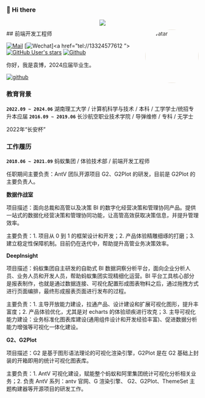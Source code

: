 ### 👋 Hi there

<div align="center">
<img src="https://readme-typing-svg.herokuapp.com/?lines=欢迎大佬来看我;大四狗找工作找麻了&font=Roboto" />
<img src="https://camo.githubusercontent.com/82291b0fe831bfc6781e07fc5090cbd0a8b912bb8b8d4fec0696c881834f81ac/68747470733a2f2f70726f626f742e6d656469612f394575424971676170492e676966"
width="1200"  height="10">
</div>
## 前端开发工程师

<img style="border-radius: 100%; padding-left: 0; margin-left: 10px; filter: brightness(1.2) contrast(.85) saturate(.05) sepia(.2)" src="https://avatars.githubusercontent.com/u/15646325?v=4" width="140" height="140" alt="avatar" align="right">

[![Mail](https://img.shields.io/badge/-yizhixianfish@outlook.com-gray?style=flat-square&logo=gmail&logoColor=red&link=)](mailto:yizhixianfish@outlook.com)
[![Wechat](https://img.shields.io/badge/-13324577612-07c160?style=flat-square&logo=Wechat&logoColor=white)]<a href=”tel://13324577612 ”>
[![GitHub User's stars](https://img.shields.io/github/stars/visiky?style=social)](https://github.com/visiky)
[![Github](https://img.shields.io/github/followers/visiky?label=Follow&style=social)](https://github.com/visiky)

你好，我是袁博，2024应届毕业生。

[![github](https://cdn.jsdelivr.net/gh/turkyden/geek-resume/logo/social/github.png)](https://github.com/yizhixianfish)&nbsp;&nbsp;


### 教育背景

**`2022.09 ~ 2024.06`** 湖南理工大学 / 计算机科学与技术 / 本科 / 工学学士/统招专升本应届
**`2016.09 ~ 2019.06`** 长沙航空职业技术学院 / 导弹维修 / 专科 / 无学士

2022年“长安杯”

### 工作履历

**`2018.06 ~ 2021.09`** 蚂蚁集团 / 体验技术部 / 前端开发工程师

任职期间主要负责：AntV 团队开源项目 G2、G2Plot 的研发，目前是 G2Plot 的主要负责人。

**数据作战室**

项目描述：面向总裁和高管以及决策 BI 的数字化经营决策和管理协同产品。提供一站式的数据化经营决策和管理协同功能，让高管高效获取决策信息，并提升管理效率。

主要负责：1. 项目从 0 到 1 的框架设计和开发；2. 产品体验精雕细琢的打磨；3. 建立稳定性保障机制。目前仍在迭代中，帮助提升高管业务决策效率。

**DeepInsight**

项目描述：蚂蚁集团自主研发的自助式 BI 数据洞察分析平台，面向企业分析人员、业务人员和开发人员，帮助蚂蚁集团实现精细化运营。BI 平台工具核心部分是报表制作，也就是通过数据连接、可视化配置形成图表物料之后，通过拖拽方式进行页面编排，最终形成报表页面进行发布的过程。

主要负责：1. 主导开放能力建设，拉通产品、设计建设和扩展可视化图形，提升丰富度；2. 产品体验优化，尤其是对 echarts 的体验顽疾进行攻克；3. 主导可视化能力建设：业务标准化图表库建设(通用组件设计和开发经验丰富)、促进数据分析能力增强等可视化一体化建设。

**G2、G2Plot**

项目描述：G2 是基于图形语法理论的可视化渲染引擎，G2Plot 是在 G2 基础上封装的开箱即用的统计可视化图表库。

主要负责：1. AntV 可视化建设，赋能整个蚂蚁和阿里集团统计可视化分析相关业务；2. 负责 AntV 系列：antv 官网、G 渲染引擎、 G2、G2Plot、ThemeSet 主题构建器等开源项目的研发工作。


